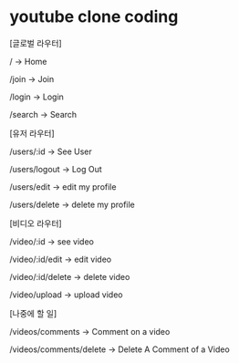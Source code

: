 # youtube clone coding

[글로벌 라우터]

/ -> Home

/join -> Join

/login -> Login

/search -> Search

[유저 라우터]

/users/:id -> See User

/users/logout -> Log Out

/users/edit -> edit my profile

/users/delete -> delete my profile

[비디오 라우터]

/video/:id -> see video

/video/:id/edit -> edit video

/video/:id/delete -> delete video

/video/upload -> upload video

[나중에 할 일]

/videos/comments -> Comment on a video

/videos/comments/delete -> Delete A Comment of a Video
